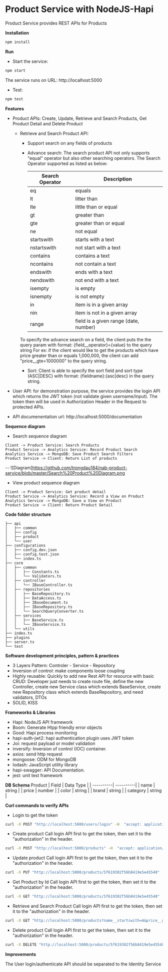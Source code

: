 # Product Service with NodeJS-Hapi

Product Service provides REST APIs for Products

**Installation**
```bash
npm install
```
**Run**

* Start the service:
```bash
npm start
```
The service runs on URL: http://localhost:5000

* Test:
```bash
npm test
```

**Features**
* Product APIs: Create, Update, Retrieve and Search Products, Get Product Detail and Delete Product
    * Retrieve and Search Product API:
        * Support search on any fields of products
        * Advance search: The search product API not only supports "equal" operator but also other searching operators. The Search Operator supported as listed as below:

            | Search Operator   | Description   |
            | ----------------- | ----------    |
            | eq                | equals        |
            | lt                | litter than   |
            | lte               | little than or equal  |
            | gt                | greater than  |
            | gte               | greater than or equal |
            | ne                | not equal     |
            | startswith        | starts with a text    |
            | nstartswith       | not start with a text |
            | contains          | contains a text       |
            | ncontains         | not contain a text    |
            | endswith          | ends with a text      |
            | nendswith         | not end with a text   |
            | isempty           | is empty          |
            | isnempty          | is not empty      |
            | in                | item is in a given array  |
            | nin               | item is not in a given array  |
            | range             | field is a given range (date, number) |

        To specify the advance search on a field, the client puts the the query param with format: {field__operator}={value} to the query string
        For ex: if the client would like to get the products which have price greater than or equals 1,000,000, the client can add "price__gte=1000000" to the query string.
        * Sort: Client is able to specify the sort field and sort type (ASC|DESC) with format: {fieldname}:{asc|desc} in the query string.

* User API: for demonstration purpose, the service provides the login API which returns the JWT token (not validate given username/input). The token then will be used in Authorization Header in the Request to protected APIs.

* API documenentation url: http://localhost:5000/documentation

**Sequence diagram**
* Search sequence diagram
```seq
Client -> Product Service: Search Products
Product Service -> Analytics Service: Record Product Search
Analytics Service -> MongoDB: Save Product Search Filters
Product Service -> Client: Return List of products
```
--
![Diagram]https://github.com/trongdau184/nab-product-service/blob/master/Search%20Product%20Diagram.png

* View product sequence diagram
```seq
Client -> Product Service: Get product detail
Product Service -> Analytics Service: Record a View on Product
Analytics Service -> MongoDB: Save a View on Product
Product Service -> Client: Return Product Detail
```

**Code folder structure**
```
├── api
│   ├── common
│   ├── config
│   ├── product
│   └── user
├── configurations
│   ├── config.dev.json
│   ├── config.test.json
│   └── index.ts
├── core
│   ├── common
│   │   ├── Constants.ts
│   │   └── Validators.ts
│   ├── controller
│   │   └── IBaseController.ts
│   ├── repositories
│   │   ├── BaseRepository.ts
│   │   ├── DataAccess.ts
│   │   ├── IBaseDocument.ts
│   │   ├── IBaseRepository.ts
│   │   └── SearchQueryConverter.ts
│   ├── services
│   │   ├── BaseService.ts
│   │   └── IBaseService.ts
│   └── utils
├── index.ts
├── plugins
├── server.ts
└── test
```

**Software development principles, pattern & practices**
* 3 Layers Pattern: Controler - Service - Repository
* Inversion of control: make components loose coupling
* Highly reusable: Quickly to add new Rest API for resource with basic CRUD: Developer just needs to create route file, define the new Controller, create new Service class which extends BaseService, create new Repository class which extends BaseRepository, and need validators, DTOs
* SOLID, KISS

**Frameworks & Libraries**
* Hapi: NodeJS API framework
* Boom: Generate Htpp friendly error objects
* Good: Hapi process monitoring
* hapi-auth-jwt2: hapi authentication plugin uses JWT token
* Joi: request payload or model validation
* inversify: Inversion of control (IOC) container.
* axios: send http request
* mongoose: ODM for MongoDB 
* lodash: JavaScript utility library
* hapi-swagger: API Documentation.
* jest: unit test framework

**DB Schema**
Product
| Field     | Data Type |
| ----------| ----------|
| name      | string    |
| price     | number    |
| color     | string    |
| brand     | string    |
| category  | string    |

**Curl commands to verify APIs**
* Login to get the token
```bash
curl -X POST "http://localhost:5000/users/login" -H  "accept: application/json" -H  "Content-Type: application/json" -d "{  \"email\": \"test@gmail.com\",  \"password\": \"123456\"}"
```
* Create product
Call login API first to get the token, then set it to the "authorization" in the header.
```bash
curl -X POST "http://localhost:5000/products" -H  "accept: application/json" -H  "authorization: token" -H  "Content-Type: application/json" -d "{  \"name\": \"M20\",  \"price\": 5000000,  \"brand\": \"Samsung\",  \"color\": \"Black\",  \"category\": \"Phone\"}"
```
* Update product
Call login API first to get the token, then set it to the "authorization" in the header.
```bash
curl -X PUT "http://localhost:5000/products/5f619302f56b8419e5e45548" -H  "accept: application/json" -H  "authorization: token" -H  "Content-Type: application/json" -d "{  \"name\": \"M20\",  \"price\": 5200000,  \"brand\": \"Samsung\",  \"color\": \"Black & White\",  \"category\": \"Phone\"}"
```

* Get Product by Id
Call login API first to get the token, then set it to the "authorization" in the header.
```bash
curl -X GET "http://localhost:5000/products/5f619302f56b8419e5e45548" -H  "accept: application/json" -H  "authorization: token"
```

* Retrieve and Search Product
Call login API first to get the token, then set it to the "authorization" in the header.
```bash
curl -X GET "http://localhost:5000/products?name__startswith=A&price__gte=100&page=1&pageSize=1&sortBy=name%3Aasc" -H  "accept: application/json" -H  "authorization: token"
```

* Delete product
Call login API first to get the token, then set it to the "authorization" in the header.
```bash
curl -X DELETE "http://localhost:5000/products/5f619302f56b8419e5e45548" -H  "accept: application/json" -H  "authorization: token"
```

**Improvements**

The User login/authenticate API should be separated to the Identity Service

